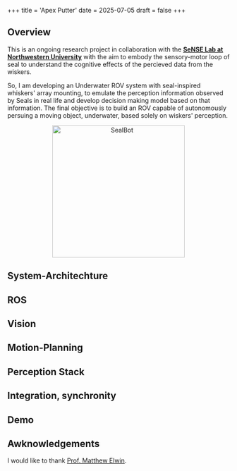 +++
title = 'Apex Putter'
date = 2025-07-05
draft = false
+++
<!-- <div style="text-align:center;">Author: Sayantani Bhattacharya</div>  -->

<!-- <div style="text-align: center; margin-bottom: 30px;">
    <img src="/images/projects/Quadruped_Fleet/QuadrupedFleet.gif" alt="Robot Fleet" width="200" height="auto">
</div> -->

## Overview

This is an ongoing research project in collaboration with the **[SeNSE Lab at Northwestern University](https://sense-lab.github.io/)** with the aim to embody the sensory-motor loop of seal to understand the cognitive effects of the percieved data from the wiskers. 

So, I am developing an Underwater ROV system with seal-inspired whiskers' array mounting, to emulate the perception information observed by Seals in real life and develop decision making model based on that information. The final objective is to build an ROV capable of autonomously persuing a moving object, underwater, based solely on wiskers' perception.

<div style="text-align: center; margin-bottom: 10px;">
    <img src="/images/projects/SealBot/sealbot.gif" alt="SealBot" width="300" height="auto">
</div>


## System-Architechture 

## ROS

## Vision

## Motion-Planning

## Perception Stack

## Integration, synchronity

## Demo





## Awknowledgements

I would like to thank [Prof. Matthew Elwin](https://robotics.northwestern.edu/people/profiles/faculty/elwin-matt.html).